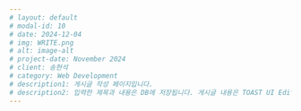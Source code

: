 ```yaml
---
# layout: default
# modal-id: 10
# date: 2024-12-04
# img: WRITE.png
# alt: image-alt
# project-date: November 2024
# client: 송현석
# category: Web Development
# description1: 게시글 작성 페이지입니다.
# description2: 입력한 제목과 내용은 DB에 저장됩니다. 게시글 내용은 TOAST UI Editor를 활용하여 편집할 수 있도록 구현하였습니다.
---
```

